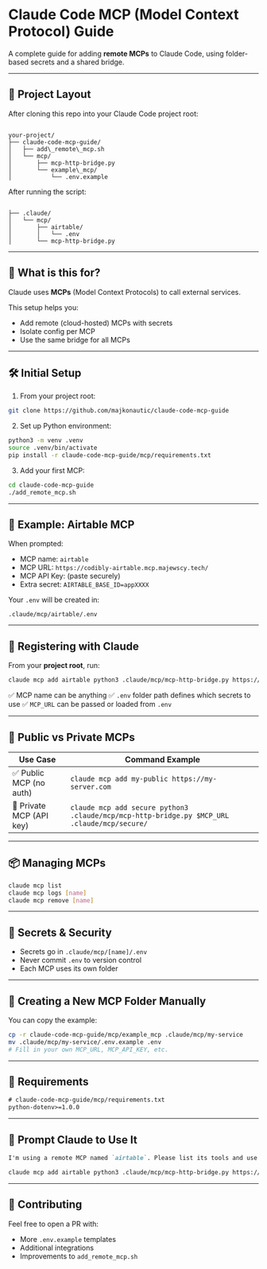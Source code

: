 
# Claude Code MCP (Model Context Protocol) Guide

A complete guide for adding **remote MCPs** to Claude Code, using folder-based secrets and a shared bridge.

---

## 📁 Project Layout

After cloning this repo into your Claude Code project root:

```

your-project/
├── claude-code-mcp-guide/
│   ├── add\_remote\_mcp.sh
│   └── mcp/
│       ├── mcp-http-bridge.py
│       └── example\_mcp/
│           └── .env.example

```

After running the script:

```

├── .claude/
│   └── mcp/
│       ├── airtable/
│       │   └── .env
│       └── mcp-http-bridge.py

````

---

## 🧠 What is this for?

Claude uses **MCPs** (Model Context Protocols) to call external services.

This setup helps you:
- Add remote (cloud-hosted) MCPs with secrets
- Isolate config per MCP
- Use the same bridge for all MCPs

---

## 🛠️ Initial Setup

1. From your project root:

```bash
git clone https://github.com/majkonautic/claude-code-mcp-guide
````

2. Set up Python environment:

```bash
python3 -m venv .venv
source .venv/bin/activate
pip install -r claude-code-mcp-guide/mcp/requirements.txt
```

3. Add your first MCP:

```bash
cd claude-code-mcp-guide
./add_remote_mcp.sh
```

---

## 🧪 Example: Airtable MCP

When prompted:

* MCP name: `airtable`
* MCP URL: `https://codibly-airtable.mcp.majewscy.tech/`
* MCP API Key: (paste securely)
* Extra secret: `AIRTABLE_BASE_ID=appXXXX`

Your `.env` will be created in:

```
.claude/mcp/airtable/.env
```

---

## 🤖 Registering with Claude

From your **project root**, run:

```bash
claude mcp add airtable python3 .claude/mcp/mcp-http-bridge.py https://codibly-airtable.mcp.majewscy.tech/ .claude/mcp/airtable/
```

✅ MCP name can be anything
✅ `.env` folder path defines which secrets to use
✅ `MCP_URL` can be passed or loaded from `.env`

---

## 🧰 Public vs Private MCPs

| Use Case                 | Command Example                                                                             |
| ------------------------ | ------------------------------------------------------------------------------------------- |
| ✅ Public MCP (no auth)   | `claude mcp add my-public https://my-server.com`                                            |
| 🔐 Private MCP (API key) | `claude mcp add secure python3 .claude/mcp/mcp-http-bridge.py $MCP_URL .claude/mcp/secure/` |

---

## 📦 Managing MCPs

```bash
claude mcp list
claude mcp logs [name]
claude mcp remove [name]
```

---

## 🔐 Secrets & Security

* Secrets go in `.claude/mcp/[name]/.env`
* Never commit `.env` to version control
* Each MCP uses its own folder

---

## 🧱 Creating a New MCP Folder Manually

You can copy the example:

```bash
cp -r claude-code-mcp-guide/mcp/example_mcp .claude/mcp/my-service
mv .claude/mcp/my-service/.env.example .env
# Fill in your own MCP_URL, MCP_API_KEY, etc.
```

---

## 🧪 Requirements

```txt
# claude-code-mcp-guide/mcp/requirements.txt
python-dotenv>=1.0.0
```

---

## 🧠 Prompt Claude to Use It

```markdown
I'm using a remote MCP named `airtable`. Please list its tools and use them via:

claude mcp add airtable python3 .claude/mcp/mcp-http-bridge.py https://codibly-airtable.mcp.majewscy.tech/ .claude/mcp/airtable/
```

---

## 🤝 Contributing

Feel free to open a PR with:

* More `.env.example` templates
* Additional integrations
* Improvements to `add_remote_mcp.sh`
